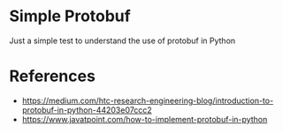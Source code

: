 # Simple Protobuf
Just a simple test to understand the use of protobuf in Python

# References
* https://medium.com/htc-research-engineering-blog/introduction-to-protobuf-in-python-44203e07ccc2
* https://www.javatpoint.com/how-to-implement-protobuf-in-python
